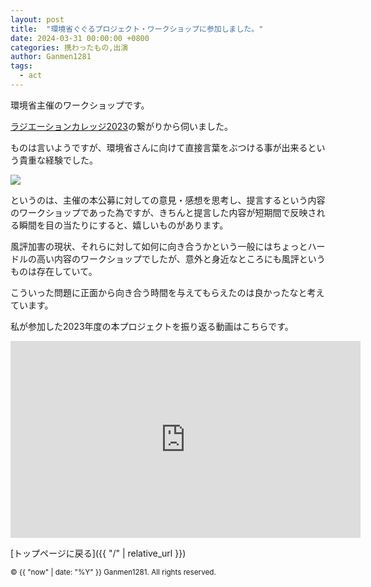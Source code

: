```yaml
---
layout: post
title:  "環境省ぐぐるプロジェクト・ワークショップに参加しました。"
date: 2024-03-31 00:00:00 +0800
categories: 携わったもの,出演
author: Ganmen1281
tags:
  - act
---
```

環境省主催のワークショップです。

<!--description-->

[ラジエーションカレッジ2023]の繋がりから伺いました。

ものは言いようですが、環境省さんに向けて直接言葉をぶつける事が出来るという貴重な経験でした。

![]({{site.baseurl}}/assets/img/ぐぐる.png)

というのは、主催の本公募に対しての意見・感想を思考し、提言するという内容のワークショップであった為ですが、きちんと提言した内容が短期間で反映される瞬間を目の当たりにすると、嬉しいものがあります。

風評加害の現状、それらに対して如何に向き合うかという一般にはちょっとハードルの高い内容のワークショップでしたが、意外と身近なところにも風評というものは存在していて。

こういった問題に正面から向き合う時間を与えてもらえたのは良かったなと考えています。

私が参加した2023年度の本プロジェクトを振り返る動画はこちらです。

<iframe width="560" height="315" src="https://www.youtube.com/embed/BAsOSoXEFyo?si=qAc-EjQ_SgPx-rmt" title="YouTube video player" frameborder="0" allow="accelerometer; autoplay; clipboard-write; encrypted-media; gyroscope; picture-in-picture; web-share" referrerpolicy="strict-origin-when-cross-origin" allowfullscreen></iframe>

 [トップページに戻る]({{ "/" | relative_url }})


[ラジエーションカレッジ2023]: https://www.env.go.jp/chemi/rhm/portal/communicate/college/r5.html
[ぐぐるプロジェクト]:   https://www.env.go.jp/chemi/rhm/portal/communicate/
[jekyll-talk]: https://talk.jekyllrb.com/

<p><small>&copy; {{ "now" | date: "%Y" }} Ganmen1281. All rights reserved.</small></p>